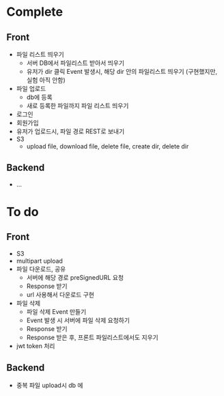# Complete
## Front
* 파일 리스트 띄우기
  * 서버 DB에서 파일리스트 받아서 띄우기
  * 유저가 dir 클릭 Event 발생시, 해당 dir 안의 파일리스트 띄우기 (구현했지만, 실험 아직 안함)
* 파일 업로드
  * db에 등록
  * 새로 등록한 파일까지 파일 리스트 띄우기
* 로그인
* 회원가입
* 유저가 업로드시, 파일 경로 REST로 보내기
* S3
  * upload file, download file, delete file, create dir, delete dir
## Backend
* ...
# To do
## Front
* S3
 * multipart upload
* 파일 다운로드, 공유
  * 서버에 해당 경로 preSignedURL 요청
  * Response 받기
  * url 사용해서 다운로드 구현
* 파일 삭제
  * 파일 삭제 Event 만들기
  * Event 발생 시 서버에 파일 삭제 요청하기
  * Response 받기
  * Response 받은 후, 프론트 파일리스트에서도 지우기
* jwt token 처리
## Backend
* 중복 파일 upload시 db 에
